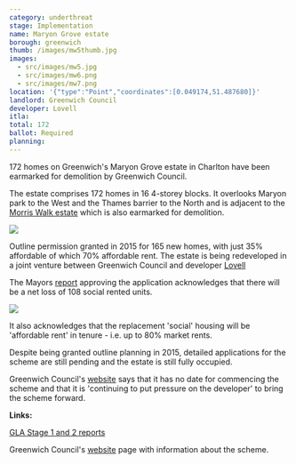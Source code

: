 ```yaml
---
category: underthreat
stage: Implementation
name: Maryon Grove estate 
borough: greenwich
thumb: /images/mw5thumb.jpg
images:
  - src/images/mw5.jpg
  - src/images/mw6.png
  - src/images/mw7.png
location: '{"type":"Point","coordinates":[0.049174,51.487680]}'
landlord: Greenwich Council
developer: Lovell
itla:
total: 172
ballot: Required
planning:
---
```

172 homes on Greenwich's Maryon Grove estate in Charlton have been earmarked for demolition by Greenwich Council. 

The estate comprises 172 homes in 16 4-storey blocks. It overlooks Maryon park to the West and the Thames barrier to the North and is adjacent to the [Morris Walk estate](https://www.estatewatch.london/estates/greenwich/morriswalk/) which is also earmarked for demolition. 

<img src="/images/morriswalkaerial.jpg" class="img-fluid rounded img-thumbnail">

Outline permission granted in 2015 for 165 new homes, with just 35% affordable of which 70% affordable rent. The estate is being redeveloped in a joint venture between Greenwich Council and developer [Lovell](https://www.lovell.co.uk/)

The Mayors [report](https://www.london.gov.uk/sites/default/files/public%3A//public%3A//PAWS/media_id_251849///one_woolwich_maryon_road_report.pdf) approving the application acknowledges that there will be a net loss of 108 social rented units.

<img src="/images/mgnetloss.png" class="img-fluid rounded img-thumbnail">

It also acknowledges that the replacement 'social' housing will be 'affordable rent' in tenure - i.e. up to 80% market rents.

Despite being granted outline planning in 2015, detailed applications for the scheme are still pending and the estate is still fully occupied.

Greenwich Council's [website](https://www.royalgreenwich.gov.uk/info/200200/regeneration/142/woolwich_regeneration/2) says that it has no date for commencing the scheme and that it is 'continuing to put pressure on the developer' to bring the scheme forward.

__Links:__


[GLA Stage 1 and 2 reports](https://www.london.gov.uk/sites/default/files/public%3A//public%3A//PAWS/media_id_251849///one_woolwich_maryon_road_report.pdf)

Greenwich Council's [website](https://www.royalgreenwich.gov.uk/info/200200/regeneration/142/woolwich_regeneration/2) page with information about the scheme.
